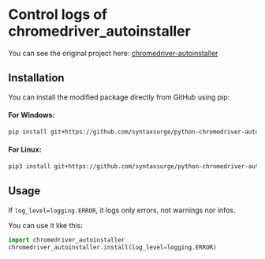 # Control logs of chromedriver_autoinstaller

You can see the original project here:
[chromedriver-autoinstaller](https://pypi.org/project/chromedriver-autoinstaller/)

## Installation

You can install the modified package directly from GitHub using pip:

#### For Windows:
```bash
pip install git+https://github.com/syntaxsurge/python-chromedriver-autoinstaller-control-logs.git
```

#### For Linux:
```bash
pip3 install git+https://github.com/syntaxsurge/python-chromedriver-autoinstaller-control-logs.git
```

## Usage

If `log_level=logging.ERROR`, it logs only errors, not warnings nor infos.

You can use it like this:

```python
import chromedriver_autoinstaller
chromedriver_autoinstaller.install(log_level=logging.ERROR)
```
